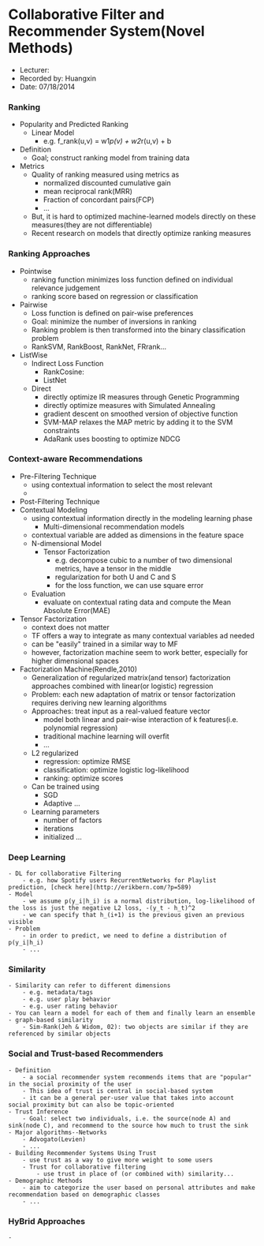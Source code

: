 Collaborative Filter and Recommender System(Novel Methods)
===========================================

* Lecturer: 
* Recorded by: Huangxin
* Date: 07/18/2014

### Ranking
- Popularity and Predicted Ranking
	- Linear Model
		- e.g. f_rank(u,v) = w1*p(v) + w2*r(u,v) + b
- Definition
	- Goal; construct ranking model from training data
- Metrics
	- Quality of ranking measured using metrics as
		- normalized discounted cumulative gain
		- mean reciprocal rank(MRR)
		- Fraction of concordant pairs(FCP)
		- ...
	- But, it is hard to optimized machine-learned models directly on these measures(they are not differentiable)
	- Recent research on models that directly optimize ranking measures

### Ranking Approaches
- Pointwise
	- ranking function minimizes loss function defined on individual relevance judgement
	- ranking score based on regression or classification
- Pairwise
	- Loss function is defined on pair-wise preferences
	- Goal: minimize the number of inversions in ranking
	- Ranking problem is then transformed into the binary classification problem
	- RankSVM, RankBoost, RankNet, FRrank...
- ListWise
	- Indirect Loss Function
		- RankCosine: 
		- ListNet
	- Direct
		- directly optimize IR measures through Genetic Programming
		- directly optimize measures with Simulated Annealing
		- gradient descent on smoothed version of objective function
		- SVM-MAP relaxes the MAP metric by adding it to the SVM constraints
		- AdaRank uses boosting to optimize NDCG
		
### Context-aware Recommendations
- Pre-Filtering Technique
	- using contextual information to select the most relevant
	-
- Post-Filtering Technique
- Contextual Modeling
	- using contextual information directly in the modeling learning phase
		- Multi-dimensional recommendation models
	- contextual variable are added as dimensions in the feature space
	- N-dimensional Model
		- Tensor Factorization
			- e.g. decompose cubic to a number of two dimensional metrics, have a tensor in the middle
			- regularization for both U and C and S
			- for the loss function, we can use square error
	- Evaluation
		- evaluate on contextual rating data and compute the Mean Absolute Error(MAE)
- Tensor Factorization
	- context does not matter
	- TF offers a way to integrate as many contextual variables ad needed
	- can be "easily" trained in a similar way to MF
	- however, factorization machine seem to work better, especially for higher dimensional spaces
- Factorization Machine(Rendle,2010)
	- Generalization of regularized matrix(and tensor) factorization approaches combined with linear(or logistic) regression
	- Problem: each new adaptation of matrix or tensor factorization requires deriving new learning algorithms
	- Approaches: treat input as a real-valued feature vector
		- model both linear and pair-wise interaction of k features(i.e. polynomial regression)
		- traditional machine learning will overfit
		- ...
	- L2 regularized
		- regression: optimize RMSE
		- classification: optimize logistic log-likelihood
		- ranking: optimize scores
	- Can be trained using
		- SGD
		- Adaptive ...
	- Learning parameters
		- number of factors
		- iterations
		- initialized ...
		
### Deep Learning
	- DL for collaborative Filtering
		- e.g. how Spotify users RecurrentNetworks for Playlist prediction, [check here](http://erikbern.com/?p=589)
	- Model
		- we assume p(y_i|h_i) is a normal distribution, log-likelihood of the loss is just the negative L2 loss, -(y_t - h_t)^2 
		- we can specify that h_(i+1) is the previous given an previous visible
	- Problem
		- in order to predict, we need to define a distribution of p(y_i|h_i)
		- ...

### Similarity
	- Similarity can refer to different dimensions	
		- e.g. metadata/tags
		- e.g. user play behavior
		- e.g. user rating behavior
	- You can learn a model for each of them and finally learn an ensemble
	- graph-based similarity
		- Sim-Rank(Jeh & Widom, 02): two objects are similar if they are referenced by similar objects

### Social and Trust-based Recommenders
	- Definition
		- a social recommender system recommends items that are "popular" in the social proximity of the user
		- This idea of trust is central in social-based system
		- it can be a general per-user value that takes into account social proximity but can also be topic-oriented
	- Trust Inference
		- Goal: select two individuals, i.e. the source(node A) and sink(node C), and recommend to the source how much to trust the sink
	- Major algorithms--Networks
		- Advogato(Levien)
		- ...
	- Building Recommender Systems Using Trust
		- use trust as a way to give more weight to some users
		- Trust for collaborative filtering
			- use trust in place of (or combined with) similarity...
	- Demographic Methods
		- aim to categorize the user based on personal attributes and make recommendation based on demographic classes	
		- ...
### HyBrid Approaches
	- 
	
			
		
	
		

	